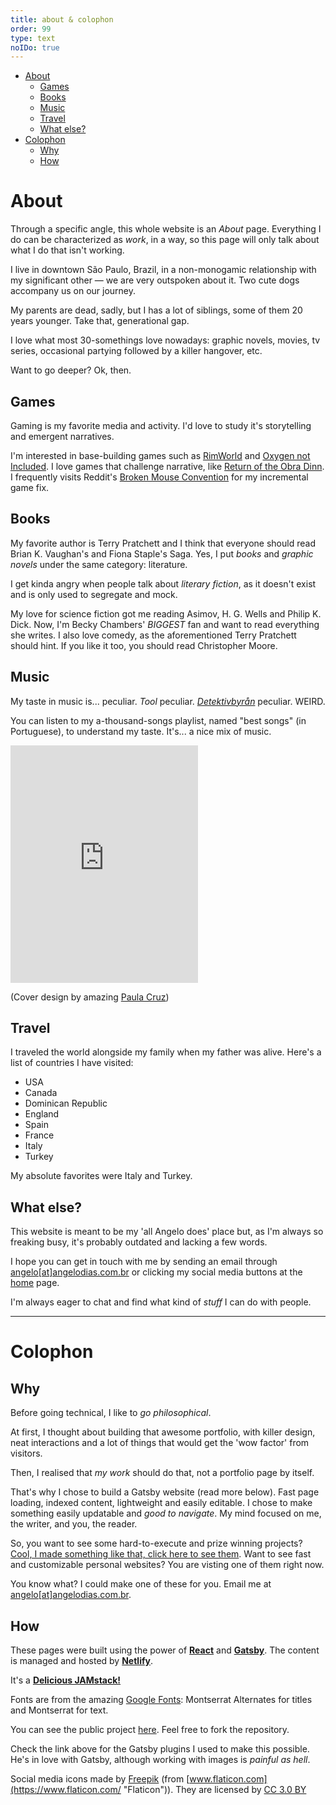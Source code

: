 ```yaml
---
title: about & colophon
order: 99
type: text
noIDo: true
---
```

- [About](#about)
  - [Games](#games)
  - [Books](#books)
  - [Music](#music)
  - [Travel](#travel)
  - [What else?](#what-else)
- [Colophon](#colophon)
  - [Why](#why)
  - [How](#how)

<!-- TODO lacking images -->
<!-- TODO: Currículo "oficial" e BORING em PDF -->

# About

Through a specific angle, this whole website is an *About* page. Everything I do can be characterized as *work*, in a way, so this page will only talk about what I do that isn't working.

I live in downtown São Paulo, Brazil, in a non-monogamic relationship with my significant other — we are very outspoken about it. Two cute dogs accompany us on our journey.

My parents are dead, sadly, but I has a lot of siblings, some of them 20 years younger. Take that, generational gap.

I love what most 30-somethings love nowadays: graphic novels, movies, tv series, occasional partying followed by a killer hangover, etc.

Want to go deeper? Ok, then.

## Games

Gaming is my favorite media and activity. I'd love to study it's storytelling and emergent narratives.

I'm interested in base-building games such as [RimWorld](https://www.rockpapershotgun.com/2016/08/12/how-rimworld-generates-great-stories/) and [Oxygen not Included](https://store.steampowered.com/app/457140/Oxygen_Not_Included/). I love games that challenge narrative, like [Return of the Obra Dinn](https://obradinn.com/). I frequently visits Reddit's [Broken Mouse Convention](https://www.reddit.com/r/incremental_games/) for my incremental game fix.

## Books

My favorite author is Terry Pratchett and I think that everyone should read Brian K. Vaughan's and Fiona Staple's Saga. Yes, I put *books* and *graphic novels* under the same category: literature.

I get kinda angry when people talk about *literary fiction*, as it doesn't exist and is only used to segregate and mock.

My love for science fiction got me reading Asimov, H. G. Wells and Philip K. Dick. Now, I'm Becky Chambers' *BIGGEST* fan and want to read everything she writes. I also love comedy, as the aforementioned Terry Pratchett should hint. If you like it too, you should read Christopher Moore.

## Music

My taste in music is... peculiar. *Tool* peculiar. [*Detektivbyrån*](https://www.youtube.com/watch?v=wBU3waTWrv8) peculiar. WEIRD.

You can listen to my a-thousand-songs playlist, named "best songs" (in Portuguese), to understand my taste. It's... a nice mix of music.

<iframe src="https://open.spotify.com/embed/playlist/7zWHV69ACbsn0MMNkJObcS" width="300" height="380" frameborder="0" allowtransparency="true" allow="encrypted-media"></iframe>

(Cover design by amazing [Paula Cruz](https://www.instagram.com/thepaulacruz/))

## Travel

I traveled the world alongside my family when my father was alive. Here's a list of countries I have visited:

- USA
- Canada
- Dominican Republic
- England
- Spain
- France
- Italy
- Turkey

My absolute favorites were Italy and Turkey.

## What else?

This website is meant to be my 'all Angelo does' place but, as I'm always so freaking busy, it's probably outdated and lacking a few words.

I hope you can get in touch with me by sending an email through [angelo\[at\]angelodias.com.br](mailto:angelo@angelodias.com.br) or clicking my social media buttons at the [home](/) page.

I'm always eager to chat and find what kind of *stuff* I can do with people.

---

# Colophon

## Why

Before going technical, I like to *go philosophical*.

At first, I thought about building that awesome portfolio, with killer design, neat interactions and a lot of things that would get the 'wow factor' from visitors.

Then, I realised that *my work* should do that, not a portfolio page by itself.

That's why I chose to build a Gatsby website (read more below). Fast page loading, indexed content, lightweight and easily editable. I chose to make something easily updatable and *good to navigate*. My mind focused on me, the writer, and you, the reader.

So, you want to see some hard-to-execute and prize winning projects? [Cool, I made something like that, click here to see them](/coding). Want to see fast and customizable personal websites? You are visting one of them right now.

You know what? I could make one of these for you. Email me at [angelo\[at\]angelodias.com.br](mailto:angelo@angelodias.com.br).

## How

These pages were built using the power of [**React**](https://reactjs.org/) and [**Gatsby**](https://gatsbyjs.org). The content is managed and hosted by [**Netlify**](https://www.netlify.com/).

It's a [**Delicious JAMstack!**](https://jamstack.org/)

Fonts are from the amazing [Google Fonts](https://fonts.google.com/): Montserrat Alternates for titles and Montserrat for text.

You can see the public project [here](https://github.com/angelod1as/portfolio). Feel free to fork the repository.

Check the link above for the Gatsby plugins I used to make this possible. He's in love with Gatsby, although working with images is *painful as hell*.

Social media icons made by [Freepik](https://www.freepik.com/ "Freepik") (from [www.flaticon.com](https://www.flaticon.com/ "Flaticon")). They are licensed by [CC 3.0 BY](http://creativecommons.org/licenses/by/3.0/ "Creative Commons BY 3.0")
